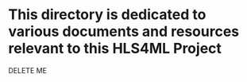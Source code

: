 # This directory is dedicated to various documents and resources relevant to this HLS4ML Project

DELETE ME